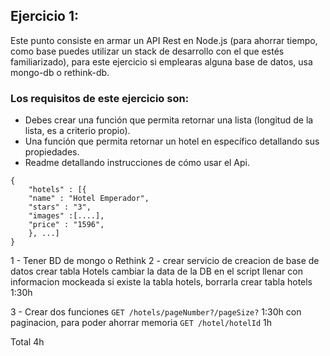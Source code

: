 ## Ejercicio 1: 

Este punto consiste en armar un API Rest en Node.js (para ahorrar tiempo, como base puedes utilizar un stack de desarrollo con el que estés familiarizado), para este ejercicio si emplearas alguna base de datos, usa mongo-db o rethink-db.

### Los requisitos de este ejercicio son: 
- Debes crear una función que permita retornar una lista (longitud de la lista, es a criterio propio). 
- Una función que permita retornar un hotel en específico detallando sus propiedades. 
- Readme detallando instrucciones de cómo usar el Api. 



```
{ 
    "hotels" : [{ 
    "name" : "Hotel Emperador", 
    "stars" : "3", 
    "images" :[....], 
    "price" : "1596", 
    }, ...] 
}
```

1 - Tener BD de mongo o Rethink
2 - crear servicio de creacion de base de datos
  crear tabla Hotels
  cambiar la data de la DB en el script
  llenar con informacion mockeada
  si existe la tabla hotels, borrarla
  crear tabla hotels 1:30h

3 - Crear dos funciones
    ``` GET /hotels/pageNumber?/pageSize? ```  1:30h
     con paginacion, para poder ahorrar memoria
    ``` GET /hotel/hotelId ```       1h

Total 4h

